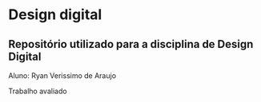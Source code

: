 # Design digital
## Repositório utilizado para a disciplina de Design Digital
Aluno: Ryan Verissimo de Araujo

Trabalho avaliado
